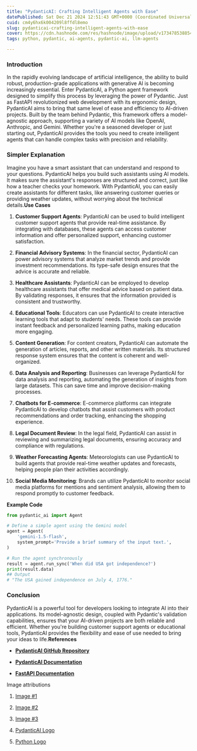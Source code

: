```yaml
---
title: "PydanticAI: Crafting Intelligent Agents with Ease"
datePublished: Sat Dec 21 2024 12:51:43 GMT+0000 (Coordinated Universal Time)
cuid: cm4y6hx6k004209l8ffdl8emo
slug: pydanticai-crafting-intelligent-agents-with-ease
cover: https://cdn.hashnode.com/res/hashnode/image/upload/v1734785388548/7e732abf-a5e9-4086-8fe4-4f107697d001.png
tags: python, pydantic, ai-agents, pydantic-ai, llm-agents

---
```


### **Introduction**

In the rapidly evolving landscape of artificial intelligence, the ability to build robust, production-grade applications with generative AI is becoming increasingly essential. Enter PydanticAI, a Python agent framework designed to simplify this process by leveraging the power of Pydantic. Just as FastAPI revolutionized web development with its ergonomic design, PydanticAI aims to bring that same level of ease and efficiency to AI-driven projects. Built by the team behind Pydantic, this framework offers a model-agnostic approach, supporting a variety of AI models like OpenAI, Anthropic, and Gemini. Whether you're a seasoned developer or just starting out, PydanticAI provides the tools you need to create intelligent agents that can handle complex tasks with precision and reliability.

### Simpler Explanation

Imagine you have a smart assistant that can understand and respond to your questions. PydanticAI helps you build such assistants using AI models. It makes sure the assistant's responses are structured and correct, just like how a teacher checks your homework. With PydanticAI, you can easily create assistants for different tasks, like answering customer queries or providing weather updates, without worrying about the technical details.**Use Cases**

1. **Customer Support Agents**: PydanticAI can be used to build intelligent customer support agents that provide real-time assistance. By integrating with databases, these agents can access customer information and offer personalized support, enhancing customer satisfaction.
    
2. **Financial Advisory Systems**: In the financial sector, PydanticAI can power advisory systems that analyze market trends and provide investment recommendations. Its type-safe design ensures that the advice is accurate and reliable.
    
3. **Healthcare Assistants**: PydanticAI can be employed to develop healthcare assistants that offer medical advice based on patient data. By validating responses, it ensures that the information provided is consistent and trustworthy.
    
4. **Educational Tools**: Educators can use PydanticAI to create interactive learning tools that adapt to students' needs. These tools can provide instant feedback and personalized learning paths, making education more engaging.
    
5. **Content Generation**: For content creators, PydanticAI can automate the generation of articles, reports, and other written materials. Its structured response system ensures that the content is coherent and well-organized.
    
6. **Data Analysis and Reporting**: Businesses can leverage PydanticAI for data analysis and reporting, automating the generation of insights from large datasets. This can save time and improve decision-making processes.
    
7. **Chatbots for E-commerce**: E-commerce platforms can integrate PydanticAI to develop chatbots that assist customers with product recommendations and order tracking, enhancing the shopping experience.
    
8. **Legal Document Review**: In the legal field, PydanticAI can assist in reviewing and summarizing legal documents, ensuring accuracy and compliance with regulations.
    
9. **Weather Forecasting Agents**: Meteorologists can use PydanticAI to build agents that provide real-time weather updates and forecasts, helping people plan their activities accordingly.
    
10. **Social Media Monitoring**: Brands can utilize PydanticAI to monitor social media platforms for mentions and sentiment analysis, allowing them to respond promptly to customer feedback.
    

**Example Code**

```python
from pydantic_ai import Agent

# Define a simple agent using the Gemini model
agent = Agent(
    'gemini-1.5-flash',
    system_prompt='Provide a brief summary of the input text.',
)

# Run the agent synchronously
result = agent.run_sync('When did USA got independence?')
print(result.data)
## Output 
# "The USA gained independence on July 4, 1776."
```

### **Conclusion**

PydanticAI is a powerful tool for developers looking to integrate AI into their applications. Its model-agnostic design, coupled with Pydantic's validation capabilities, ensures that your AI-driven projects are both reliable and efficient. Whether you're building customer support agents or educational tools, PydanticAI provides the flexibility and ease of use needed to bring your ideas to life.**References**

* [**PydanticAI GitHub Repository**](https://github.com/pydantic/pydantic-ai)
    
* [**PydanticAI Documentation**](https://ai.pydantic.dev/)
    
* [**FastAPI Documentation**](https://fastapi.tiangolo.com/)
    

Image attributions

1. [Image #1](https://www.freepik.com/free-vector/hand-drawn-pi-day-illustration_23180077.htm#fromView=search&page=1&position=6&uuid=412845d6-42d2-4711-94a9-b4fa70db18d3)
    
2. [Image #2](https://www.freepik.com/free-photo/robot-with-tick-symbol_958092.htm#fromView=search&page=1&position=16&uuid=a99c0284-1135-4a9d-87e7-cb3d5f3e023f)
    
3. [Image #3](https://www.freepik.com/free-psd/ai-element-illustration_171327434.htm#fromView=search&page=1&position=21&uuid=c2dd62f4-b049-4296-9f7e-88adac3fe335)
    
4. [PydanticAI Logo](https://ai.pydantic.dev/img/pydantic-ai-light.svg#only-light)
    
5. [Python Logo](https://en.m.wikipedia.org/wiki/File:Python-logo-notext.svg)